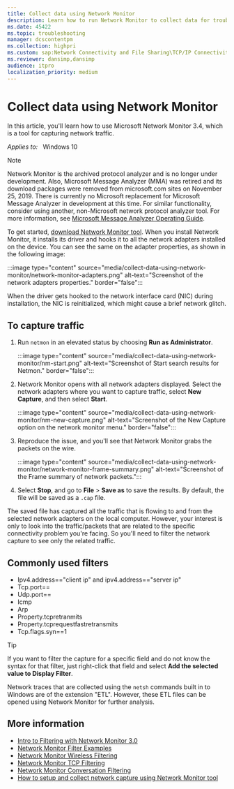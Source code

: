 ```yaml
---
title: Collect data using Network Monitor
description: Learn how to run Network Monitor to collect data for troubleshooting TCP/IP connectivity.
ms.date: 45422
ms.topic: troubleshooting
manager: dcscontentpm
ms.collection: highpri
ms.custom: sap:Network Connectivity and File Sharing\TCP/IP Connectivity (TCP Protocol, NLA, WinHTTP), csstroubleshoot
ms.reviewer: dansimp,dansimp
audience: itpro
localization_priority: medium
---
```

# Collect data using Network Monitor

In this article, you'll learn how to use Microsoft Network Monitor 3.4, which is a tool for capturing network traffic.

_Applies to:_ &nbsp; Windows 10

> [!NOTE]
> Network Monitor is the archived protocol analyzer and is no longer under development. Also, Microsoft Message Analyzer (MMA) was retired and its download packages were removed from microsoft.com sites on November 25, 2019. There is currently no Microsoft replacement for Microsoft Message Analyzer in development at this time.  For similar functionality, consider using another, non-Microsoft network protocol analyzer tool. For more information, see [Microsoft Message Analyzer Operating Guide](/message-analyzer/microsoft-message-analyzer-operating-guide).

To get started, [download Network Monitor tool](https://www.microsoft.com/download/details.aspx?id=4865). When you install Network Monitor, it installs its driver and hooks it to all the network adapters installed on the device. You can see the same on the adapter properties, as shown in the following image:

:::image type="content" source="media/collect-data-using-network-monitor/network-monitor-adapters.png" alt-text="Screenshot of the network adapters properties." border="false":::

When the driver gets hooked to the network interface card (NIC) during installation, the NIC is reinitialized, which might cause a brief network glitch.

## To capture traffic

1. Run `netmon` in an elevated status by choosing **Run as Administrator**.

    :::image type="content" source="media/collect-data-using-network-monitor/nm-start.png" alt-text="Screenshot of Start search results for Netmon." border="false":::

2. Network Monitor opens with all network adapters displayed. Select the network adapters where you want to capture traffic, select **New Capture**, and then select **Start**.

    :::image type="content" source="media/collect-data-using-network-monitor/nm-new-capture.png" alt-text="Screenshot of the New Capture option on the network monitor menu." border="false":::

3. Reproduce the issue, and you'll see that Network Monitor grabs the packets on the wire.

    :::image type="content" source="media/collect-data-using-network-monitor/network-monitor-frame-summary.png" alt-text="Screenshot of the Frame summary of network packets.":::

4. Select **Stop**, and go to **File** > **Save as** to save the results. By default, the file will be saved as a `.cap` file.

The saved file has captured all the traffic that is flowing to and from the selected network adapters on the local computer. However, your interest is only to look into the traffic/packets that are related to the specific connectivity problem you're facing. So you'll need to filter the network capture to see only the related traffic.

## Commonly used filters

- Ipv4.address=="client ip" and ipv4.address=="server ip"
- Tcp.port==
- Udp.port==
- Icmp
- Arp
- Property.tcpretranmits
- Property.tcprequestfastretransmits
- Tcp.flags.syn==1

> [!TIP]
> If you want to filter the capture for a specific field and do not know the syntax for that filter, just right-click that field and select **Add the selected value to Display Filter**.

Network traces that are collected using the `netsh` commands built in to Windows are of the extension "ETL". However, these ETL files can be opened using Network Monitor for further analysis.

## More information

- [Intro to Filtering with Network Monitor 3.0](/archive/blogs/netmon/intro-to-filtering-with-network-monitor-3-0)
- [Network Monitor Filter Examples](https://blogs.technet.microsoft.com/rmilne/2016/08/11/network-monitor-filter-examples/)
- [Network Monitor Wireless Filtering](https://social.technet.microsoft.com/wiki/contents/articles/1900.network-monitor-wireless-filtering.aspx)
- [Network Monitor TCP Filtering](https://social.technet.microsoft.com/wiki/contents/articles/1134.network-monitor-tcp-filtering.aspx)
- [Network Monitor Conversation Filtering](https://social.technet.microsoft.com/wiki/contents/articles/1829.network-monitor-conversation-filtering.aspx)
- [How to setup and collect network capture using Network Monitor tool](/archive/blogs/msindiasupp/how-to-setup-and-collect-network-capture-using-network-monitor-tool)
